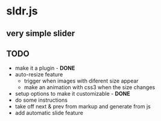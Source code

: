 # sldr.js
## very simple slider

## TODO
- make it a plugin - **DONE**
- auto-resize feature 
  - trigger when images with diferent size appear
  - make an animation with css3 when the size changes
- setup options to make it customizable - **DONE**
- do some instructions
- take off next & prev from markup and generate from js
- add automatic slide feature
